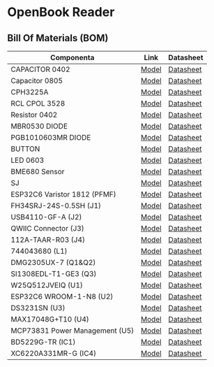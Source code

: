 # OpenBook Reader

## Bill Of Materials (BOM)

| Componenta | Link | Datasheet |
|-----------|--------------|-----------|
| CAPACITOR 0402 | [Model](https://componentsearchengine.com/part-view/CC0402MRX5R5BB106/YAGEO) | [Datasheet](https://componentsearchengine.com/Datasheets/2/CC0402MRX5R5BB106.pdf) |
| Capacitor 0805| [Model](https://ro.mouser.com/ProductDetail/KYOCERA-AVX/SD0805S020S1R0?qs=jCA%252BPfw4LHbpkAoSnwrdjw%3D%3D) | [Datasheet](https://ro.mouser.com/datasheet/2/40/schottky-3165252.pdf) |
| CPH3225A | [Model](https://www.snapeda.com/parts/CPH3225A/Seiko+Instruments/view-part/?ref=eda) | [Datasheet](https://www.snapeda.com/parts/CPH3225A/Seiko+Instruments/view-part/?ref=eda) |
| RCL CPOL 3528 | [Model](https://www.snapeda.com/parts/TAJB475K025RNJ/AVX/view-part/?ref=dk&t=capacitor%203528&con_ref=None) | [Datasheet](https://s3.amazonaws.com/snapeda/datasheet/TAJB475K025RNJ_AVX.pdf) |
| Resistor 0402 | [Model](https://componentsearchengine.com/part-view/R0402%201%25%20100%20K%20(RC0402FR-07100KL)/YAGEO) | [Datasheet](https://www.yageo.com/upload/media/product/products/datasheet/rchip/PYu-RC_Group_51_RoHS_L_12.pdf) |
| MBR0530 DIODE | [Model](https://eu.mouser.com/ProductDetail/KYOCERA-AVX/SD0805S020S1R0?qs=jCA%252BPfw4LHbpkAoSnwrdjw%3D%3D) | [Datasheet](https://ro.mouser.com/datasheet/2/40/schottky-3165252.pdf) |
| PGB1010603MR DIODE | [Model](https://www.snapeda.com/parts/PGB1010603MR/Littelfuse/view-part/?ref=eda) | [Datasheet](https://www.snapeda.com/parts/PGB1010603MR/Littelfuse%20Inc./datasheet/) |
| BUTTON | [Model](https://industry.panasonic.com/global/en/products/control/switch/light-touch/number/evqpuj02k) | [Datasheet](https://industry.panasonic.com/global/en/downloads?tab=catalog&small_g_cd=203&part_no=EVQPUJ02K) |
| LED 0603 | [Model](https://www.snapeda.com/parts/KP-1608SURCK/Kingbright/view-part/?ref=search&t=LED%200603) | [Datasheet](https://www.snapeda.com/parts/KP-1608SURCK/Kingbright/datasheet/) |
| BME680 Sensor | [Model](https://www.digikey.ro/en/models/7401317) | [Datasheet](https://www.bosch-sensortec.com/media/boschsensortec/downloads/datasheets/bst-bme680-ds001.pdf) |
| SJ | [Model](https://grabcad.com/library/solder-jumpers-1) | [Datasheet](https://grabcad.com/library/solder-jumpers-1) |
| ESP32C6 Varistor 1812 (PFMF) | [Model](https://ro.mouser.com/ProductDetail/EPCOS-TDK/B72520T0350K062?qs=dEfas%2FXlABIszF52uu7vrg%3D%3D) | [Datasheet](https://www.snapeda.com/parts/RC0603JR-070RL/Yageo/datasheet/) |
| FH34SRJ-24S-0.5SH (J1) | [Model](https://www.snapeda.com/parts/FH34SRJ-24S-0.5SH(99)/Hirose/view-part/) | [Datasheet](https://www.snapeda.com/parts/FH34SRJ-24S-0.5SH(99)/Hirose%20Connector/datasheet/) |
| USB4110-GF-A (J2) | [Model](https://componentsearchengine.com/part-view/USB4110-GF-A/GCT%20(GLOBAL%20CONNECTOR%20TECHNOLOGY)) | [Datasheet](https://gct.co/files/drawings/usb4110.pdf) |
| QWIIC Connector (J3) | [Model](https://www.snapeda.com/parts/PRT-14417/SparkFun/view-part/) | [Datasheet](https://www.snapeda.com/parts/PRT-14417/SparkFun%20Electronics/datasheet/) |
| 112A-TAAR-R03 (J4)| [Model](https://www.snapeda.com/parts/112A-TAAR-R03/Attend/view-part/) | [Datasheet](https://www.snapeda.com/parts/112A-TAAR-R03/Attend/datasheet/) |
| 744043680 (L1)| [Model](https://ro.mouser.com/ProductDetail/Wurth-Elektronik/744043680?qs=PGXP4M47uW6VkZq%252BkzjrHA%3D%3D) | [Datasheet](https://www.we-online.com/components/products/datasheet/744043680.pdf) |
| DMG2305UX-7 (Q1&Q2) | [Model](https://componentsearchengine.com/part-view/DMG2305UX-7/Diodes%20Incorporated) | [Datasheet](https://www.snapeda.com/parts/SI1308EDL-T1-GE3/Vishay%20Siliconix/datasheet/) |
| SI1308EDL-T1-GE3 (Q3) | [Model](https://componentsearchengine.com/part-view/SI1308EDL-T1-GE3/Vishay) | [Datasheet](https://www.snapeda.com/parts/SI1308EDL-T1-GE3/Vishay%20Siliconix/datasheet/) |
| W25Q512JVEIQ (U1) | [Model](https://www.snapeda.com/parts/W25Q512JVEIQ/Winbond+Electronics/view-part/?ref=eda) | [Datasheet](https://www.winbond.com/resource-files/W25Q512JV%20SPI%20RevB%2006252019%20KMS.pdf) |
| ESP32C6 WROOM-1-N8 (U2) | [Model](https://www.snapeda.com/parts/ESP32-C6-WROOM-1-N8/Espressif+Systems/view-part/?ref=eda) | [Datasheet](https://www.snapeda.com/parts/ESP32-C6-WROOM-1-N8/Espressif+Systems/view-part/?ref=eda) |
| DS3231SN (U3) | [Model](https://www.snapeda.com/parts/DS3231SN%23/Analog+Devices/view-part/?ref=eda) | [Datasheet](https://www.snapeda.com/parts/DS3231SN%23/Analog%20Devices/datasheet/) |
| MAX17048G+T10 (U4) | [Model](https://www.snapeda.com/parts/MAX17048G+T10/Analog+Devices/view-part/?ref=eda) | [Datasheet](https://www.snapeda.com/parts/MAX17048G+T10/Analog%20Devices/datasheet/) |
| MCP73831 Power Management (U5) | [Model](https://www.snapeda.com/parts/MCP73831T-2ACI/OT/Microchip/view-part/) | [Datasheet](https://www.snapeda.com/parts/MCP73831T-2ACI/OT/Microchip/datasheet/) |
| BD5229G-TR (IC1) | [Model](https://www.digikey.ee/en/models/658502) | [Datasheet](https://fscdn.rohm.com/en/products/databook/datasheet/ic/power/voltage_detector/bd52xxg-e.pdf) |
| XC6220A331MR-G (IC4) | [Model](https://componentsearchengine.com/part-view/XC6220A331MR-G/Torex) | [Datasheet](https://product.torexsemi.com/system/files/series/xc6220.pdf) |
